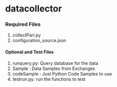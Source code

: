 # datacollector

### Required Files
1. collectPari.py
2. configuration_source.json

#### Optional and Test Files
1. runquery.py: Query database for the data 
2. Sample :  Data Samples from Exchanges
3. codeSample : Just Python Code Samples to use
4. testrun.py: run the functions to test
